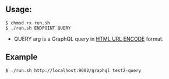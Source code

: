 ## Usage:

```
$ chmod +x run.sh
$ ./run.sh ENDPOINT QUERY
```

* QUERY arg is a GraphQL query in [HTML URL ENCODE](https://www.w3schools.com/tags/ref_urlencode.asp) format.

## Example

```
$ ./run.sh http://localhost:9002/graphql test2-query
```
